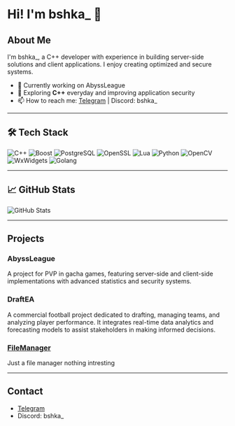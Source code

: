 # Hi! I'm bshka_ 👋

## About Me
I'm bshka_, a C++ developer with experience in building server-side solutions and client applications. I enjoy creating optimized and secure systems.

- 🔭 Currently working on AbyssLeague
- 🌱 Exploring **C++** everyday and improving application security
- 📫 How to reach me: [Telegram](https://t.me/meowshhka) | Discord: bshka_

---

## 🛠️ Tech Stack

![C++](https://img.shields.io/badge/-C++-00599C?style=flat-square&logo=c%2B%2B)
![Boost](https://img.shields.io/badge/-Boost-00599C?style=flat-square&logo=boost)
![PostgreSQL](https://img.shields.io/badge/-PostgreSQL-336791?style=flat-square&logo=postgresql)
![OpenSSL](https://img.shields.io/badge/-OpenSSL-721412?style=flat-square&logo=openssl)
![Lua](https://img.shields.io/badge/-Lua-2C2D72?style=flat-square&logo=lua)
![Python](https://img.shields.io/badge/-Python-3776AB?style=flat-square&logo=python)
![OpenCV](https://img.shields.io/badge/-OpenCV-5C3EE8?style=flat-square&logo=opencv)
![WxWidgets](https://img.shields.io/badge/-wxWidgets-337AB7?style=flat-square&logo=wxwidgets)
![Golang](https://img.shields.io/badge/-Golang-00ADD8?style=flat-square&logo=go)

---

## 📈 GitHub Stats

![GitHub Stats](https://github-readme-stats.vercel.app/api?username=boshkaoff&show_icons=true&theme=tokyonight)

---

## Projects

### AbyssLeague
A project for PVP in gacha games, featuring server-side and client-side implementations with advanced statistics and security systems.

### DraftEA
A commercial football project dedicated to drafting, managing teams, and analyzing player performance. It integrates real-time data analytics and forecasting models to assist stakeholders in making informed decisions.

### [FileManager](https://github.com/boshkaoff/File-Manager)
Just a file manager nothing intresting

---

## Contact

- [Telegram](https://t.me/meowshhka)
- Discord: bshka_

